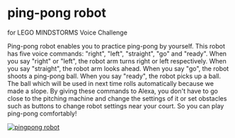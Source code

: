 # ping-pong robot
for LEGO MINDSTORMS Voice Challenge

Ping-pong robot enables you to practice ping-pong by yourself. This robot has five voice commands: "right", "left", "straight", "go" and "ready". When you say "right" or "left", the robot arm turns right or left respectively. When you say "straight", the robot arm looks ahead. When you say "go", the robot shoots a ping-pong ball. When you say "ready", the robot picks up a ball. The ball which will be used in next time rolls automatically because we made a slope.
By giving  these commands to Alexa, you don't have to go close to the pitching machine and  change the settings of it or set obstacles such as buttons to change robot settings near your court. So you can play ping-pong comfortably!


[![pingpong robot](http://img.youtube.com/vi/ILmvr30SOi4/0.jpg)](http://www.youtube.com/watch?v=ILmvr30SOi4)
